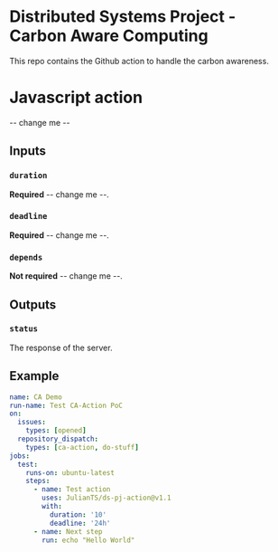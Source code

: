 # Distributed Systems Project - Carbon Aware Computing
This repo contains the Github action to handle the carbon awareness.

# Javascript action

-- change me --

## Inputs

### `duration`

**Required** -- change me --.

### `deadline`

**Required** -- change me --.

### `depends`

**Not required** -- change me --.

## Outputs

### `status`

The response of the server.

## Example

```yaml
name: CA Demo
run-name: Test CA-Action PoC
on:
  issues:
    types: [opened]
  repository_dispatch:
    types: [ca-action, do-stuff]
jobs:
  test:
    runs-on: ubuntu-latest
    steps:
      - name: Test action
        uses: JulianTS/ds-pj-action@v1.1
        with:
          duration: '10'
          deadline: '24h'
      - name: Next step
        run: echo "Hello World"
```
